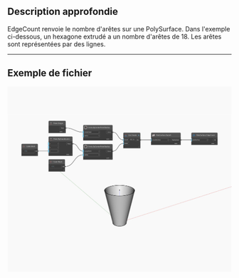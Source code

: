 ## Description approfondie
EdgeCount renvoie le nombre d'arêtes sur une PolySurface. Dans l'exemple ci-dessous, un hexagone extrudé a un nombre d'arêtes de 18. Les arêtes sont représentées par des lignes.
___
## Exemple de fichier

![EdgeCount](./Autodesk.DesignScript.Geometry.PolySurface.EdgeCount_img.jpg)

